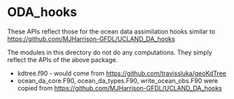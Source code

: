ODA_hooks
=========

These APIs reflect those for the ocean data assimilation hooks similar to https://github.com/MJHarrison-GFDL/UCLAND_DA_hooks

The modules in this directory do not do any computations. They simply reflect the APIs of the above package.

- kdtree.f90 - would come from https://github.com/travissluka/geoKdTree
- ocean_da_core.F90, ocean_da_types.F90, write_ocean_obs.F90 were copied from https://github.com/MJHarrison-GFDL/UCLAND_DA_hooks

